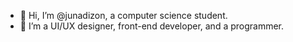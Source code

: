 - 👋 Hi, I’m @junadizon, a computer science student.
- 👀 I’m a UI/UX designer, front-end developer, and a programmer.

<!---
junadizon/junadizon is a ✨ special ✨ repository because its `README.md` (this file) appears on your GitHub profile.
You can click the Preview link to take a look at your changes.
--->
